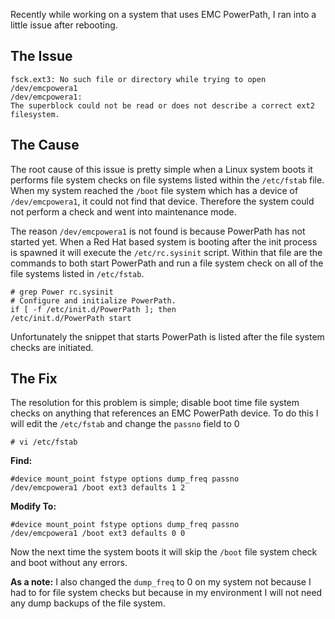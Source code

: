 
Recently while working on a system that uses EMC PowerPath, I ran into a little issue after rebooting.

## The Issue

    fsck.ext3: No such file or directory while trying to open /dev/emcpowera1
    /dev/emcpowera1:
    The superblock could not be read or does not describe a correct ext2 filesystem.

## The Cause

The root cause of this issue is pretty simple when a Linux system boots it performs file system checks on file systems listed within the `/etc/fstab` file. When my system reached the `/boot` file system which has a device of `/dev/emcpowera1`, it could not find that device. Therefore the system could not perform a check and went into maintenance mode.

The reason `/dev/emcpowera1` is not found is because PowerPath has not started yet. When a Red Hat based system is booting after the init process is spawned it will execute the `/etc/rc.sysinit` script. Within that file are the commands to both start PowerPath and run a file system check on all of the file systems listed in `/etc/fstab`.

    # grep Power rc.sysinit
    # Configure and initialize PowerPath.
    if [ -f /etc/init.d/PowerPath ]; then
    /etc/init.d/PowerPath start

Unfortunately the snippet that starts PowerPath is listed after the file system checks are initiated.

## The Fix

The resolution for this problem is simple; disable boot time file system checks on anything that references an EMC PowerPath device. To do this I will edit the `/etc/fstab` and change the `passno` field to 0

    # vi /etc/fstab

**Find:**

    #device mount_point fstype options dump_freq passno
    /dev/emcpowera1 /boot ext3 defaults 1 2

**Modify To:**

    #device mount_point fstype options dump_freq passno
    /dev/emcpowera1 /boot ext3 defaults 0 0

Now the next time the system boots it will skip the `/boot` file system check and boot without any errors.

**As a note:** I also changed the `dump_freq` to 0 on my system not because I had to for file system checks but because in my environment I will not need any dump backups of the file system.
